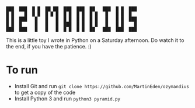     ███  ███  █ █  ██ ██  ███  ███  ██   ███  █ █  ███                                     
    █ █    █  █ █  █ █ █  █ █  █ █  █ █   █   █ █  █                                      
    █ █  ███   █   █   █  █ █  █ █  █ █   █   █ █  ███                                
    █ █  █     █   █   █  ███  █ █  █ █   █   █ █    █                              
    ███  ███   █   █   █  █ █  █ █  ██   ███  ███  ███                                     

This is a little toy I wrote in Python on a Saturday afternoon. Do watch it to
the end, if you have the patience. :)

# To run
* Install Git and run `git clone https://github.com/MartinEden/ozymandius` to get a copy of the code
* Install Python 3 and run `python3 pyramid.py`
